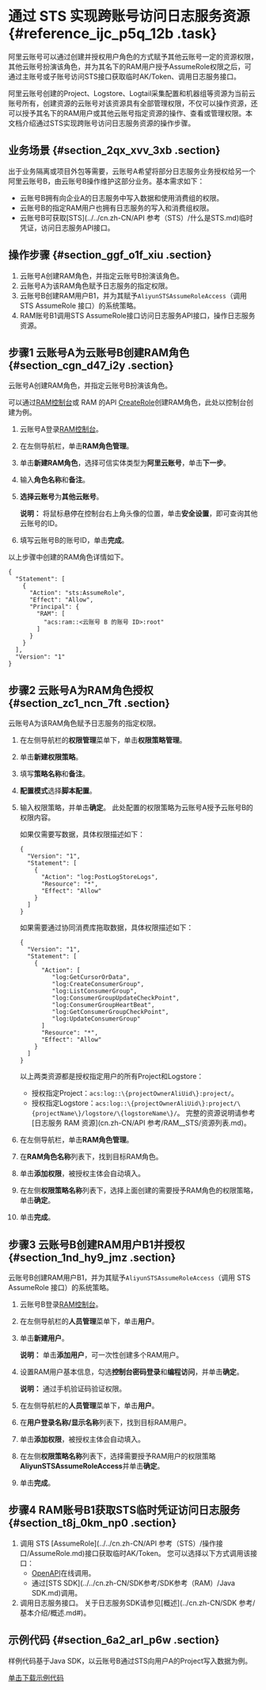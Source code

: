 # 通过 STS 实现跨账号访问日志服务资源 {#reference_ijc_p5q_12b .task}

阿里云账号可以通过创建并授权用户角色的方式赋予其他云账号一定的资源权限，其他云账号扮演该角色，并为其名下的RAM用户授予AssumeRole权限之后，可通过主账号或子账号访问STS接口获取临时AK/Token、调用日志服务接口。

阿里云账号创建的Project、Logstore、Logtail采集配置和机器组等资源为当前云账号所有，创建资源的云账号对该资源具有全部管理权限，不仅可以操作资源，还可以授予其名下的RAM用户或其他云账号指定资源的操作、查看或管理权限。本文档介绍通过STS实现跨账号访问日志服务资源的操作步骤。

## 业务场景 {#section_2qx_xvv_3xb .section}

出于业务隔离或项目外包等需要，云账号A希望将部分日志服务业务授权给另一个阿里云账号B，由云账号B操作维护这部分业务。基本需求如下：

-   云账号B拥有向企业A的日志服务中写入数据和使用消费组的权限。
-   云账号B的指定RAM用户也拥有日志服务的写入和消费组权限。
-   云账号B可获取[STS](../../cn.zh-CN/API 参考（STS）/什么是STS.md)临时凭证，访问日志服务API接口。

## 操作步骤 {#section_ggf_o1f_xiu .section}

1.  云账号A创建RAM角色，并指定云账号B扮演该角色。
2.  云账号A为该RAM角色赋予日志服务的指定权限。
3.  云账号B创建RAM用户B1，并为其赋予`AliyunSTSAssumeRoleAccess`（调用 STS AssumeRole 接口）的系统策略。
4.  RAM账号B1调用STS AssumeRole接口访问日志服务API接口，操作日志服务资源。

## 步骤1 云账号A为云账号B创建RAM角色 {#section_cgn_d47_i2y .section}

云账号A创建RAM角色，并指定云账号B扮演该角色。

可以通过[RAM控制台](https://ram.console.aliyun.com/#/role/list)或 RAM 的API [CreateRole](https://api.aliyun.com/?product=Ram&api=CreateRole#/?product=Ram&api=CreateRole)创建RAM角色，此处以控制台创建为例。

1.  云账号A登录[RAM控制台](https://ram.console.aliyun.com/)。
2.  在左侧导航栏，单击**RAM角色管理**。
3.  单击**新建RAM角色**，选择可信实体类型为**阿里云账号**，单击**下一步**。
4.  输入**角色名称**和**备注**。
5.  **选择云账号**为**其他云账号**。 

    **说明：** 将鼠标悬停在控制台右上角头像的位置，单击**安全设置**，即可查询其他云账号的ID。

6.  填写云账号B的账号ID，单击**完成**。

以上步骤中创建的RAM角色详情如下。

``` {#codeblock_vhq_35x_dtj}
{
  "Statement": [
    {
      "Action": "sts:AssumeRole",
      "Effect": "Allow",
      "Principal": {
        "RAM": [
          "acs:ram::<云账号 B 的账号 ID>:root"
        ]
      }
    }
  ],
  "Version": "1"
}
```

## 步骤2 云账号A为RAM角色授权 {#section_zc1_ncn_7ft .section}

云账号A为该RAM角色赋予日志服务的指定权限。

1.  在左侧导航栏的**权限管理**菜单下，单击**权限策略管理**。
2.  单击**新建权限策略**。
3.  填写**策略名称**和**备注**。
4.  **配置模式**选择**脚本配置**。
5.  输入权限策略，并单击**确定**。 此处配置的权限策略为云账号A授予云账号B的权限内容。

    如果仅需要写数据，具体权限描述如下：

    ``` {#codeblock_zq6_zb6_vdc}
    {
      "Version": "1",
      "Statement": [
        {
          "Action": "log:PostLogStoreLogs",
          "Resource": "*",
          "Effect": "Allow"
        }
      ]
    }
    ```

    如果需要通过协同消费库拖取数据，具体权限描述如下：

    ``` {#codeblock_cpi_z2x_g5g}
    {
      "Version": "1",
      "Statement": [
        {
          "Action": [
             "log:GetCursorOrData",
             "log:CreateConsumerGroup",
             "log:ListConsumerGroup",
             "log:ConsumerGroupUpdateCheckPoint",
             "log:ConsumerGroupHeartBeat",
             "log:GetConsumerGroupCheckPoint",
             "log:UpdateConsumerGroup"
          ]
          "Resource": "*",
          "Effect": "Allow"
        }
      ]
    }
    ```

    以上两类资源都是授权指定用户的所有Project和Logstore：

    -   授权指定Project：`acs:log::\{projectOwnerAliUid\}:project/`。
    -   授权指定Logstore：`acs:log::\{projectOwnerAliUid\}:project/\{projectName\}/logstore/\{logstoreName\}/`。
    完整的资源说明请参考 [日志服务 RAM 资源](cn.zh-CN/API 参考/RAM__STS/资源列表.md)。

6.  在左侧导航栏，单击**RAM角色管理**。
7.  在**RAM角色名称**列表下，找到目标RAM角色。
8.  单击**添加权限**，被授权主体会自动填入。
9.  在左侧**权限策略名称**列表下，选择上面创建的需要授予RAM角色的权限策略，单击**确定**。
10. 单击**完成**。

## 步骤3 云账号B创建RAM用户B1并授权 {#section_1nd_hy9_jmz .section}

云账号B创建RAM用户B1，并为其赋予`AliyunSTSAssumeRoleAccess`（调用 STS AssumeRole 接口）的系统策略。

1.  云账号B登录[RAM控制台](https://ram.console.aliyun.com/)。
2.  在左侧导航栏的**人员管理**菜单下，单击**用户**。
3.  单击**新建用户**。 

    **说明：** 单击**添加用户**，可一次性创建多个RAM用户。

4.  设置RAM用户基本信息，勾选**控制台密码登录**和**编程访问**，并单击**确定**。 

    **说明：** 通过手机验证码验证权限。

5.  在左侧导航栏的**人员管理**菜单下，单击**用户**。
6.  在**用户登录名称/显示名称**列表下，找到目标RAM用户。
7.  单击**添加权限**，被授权主体会自动填入。
8.  在左侧**权限策略名称**列表下，选择需要授予RAM用户的权限策略**AliyunSTSAssumeRoleAccess**并单击**确定**。
9.  单击**完成**。

## 步骤4 RAM账号B1获取STS临时凭证访问日志服务 {#section_t8j_0km_np0 .section}

1.  调用 STS [AssumeRole](../../cn.zh-CN/API 参考（STS）/操作接口/AssumeRole.md)接口获取临时AK/Token。 您可以选择以下方式调用该接口：
    -   [OpenAPI](https://api.aliyun.com/#/?product=Sts&api=AssumeRole)在线调用。
    -   通过[STS SDK](../../cn.zh-CN/SDK参考/SDK参考（RAM）/Java SDK.md)调用。
2.  调用日志服务接口。 关于日志服务SDK请参见[概述](../cn.zh-CN/SDK 参考/基本介绍/概述.md#)。

## 示例代码 {#section_6a2_arl_p6w .section}

样例代码基于Java SDK，以云账号B通过STS向用户A的Project写入数据为例。

 [单击下载示例代码](http://docs-aliyun.cn-hangzhou.oss.aliyun-inc.com/assets/attach/47277/cn_zh/1479281238498/StsSample.java)

